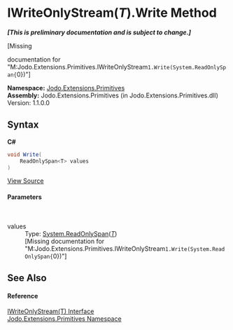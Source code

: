 # IWriteOnlyStream(*T*).Write Method 
 _**\[This is preliminary documentation and is subject to change.\]**_

\[Missing <summary> documentation for "M:Jodo.Extensions.Primitives.IWriteOnlyStream`1.Write(System.ReadOnlySpan{`0})"\]

**Namespace:**&nbsp;<a href="N_Jodo_Extensions_Primitives">Jodo.Extensions.Primitives</a><br />**Assembly:**&nbsp;Jodo.Extensions.Primitives (in Jodo.Extensions.Primitives.dll) Version: 1.1.0.0

## Syntax

**C#**<br />
``` C#
void Write(
	ReadOnlySpan<T> values
)
```

<a href="https://github.com/JosephJShort/Jodo.Extensions/blob/main/src/Jodo.Extensions.Primitives/IWriteOnlyStream.cs" rel="noopener noreferrer" title="View the source code">View Source</a><br />

#### Parameters
&nbsp;<dl><dt>values</dt><dd>Type: <a href="https://docs.microsoft.com/dotnet/api/system.readonlyspan-1" target="_blank" rel="noopener noreferrer">System.ReadOnlySpan</a>(<a href="T_Jodo_Extensions_Primitives_IWriteOnlyStream_1">*T*</a>)<br />\[Missing <param name="values"/> documentation for "M:Jodo.Extensions.Primitives.IWriteOnlyStream`1.Write(System.ReadOnlySpan{`0})"\]</dd></dl>

## See Also


#### Reference
<a href="T_Jodo_Extensions_Primitives_IWriteOnlyStream_1">IWriteOnlyStream(T) Interface</a><br /><a href="N_Jodo_Extensions_Primitives">Jodo.Extensions.Primitives Namespace</a><br />
